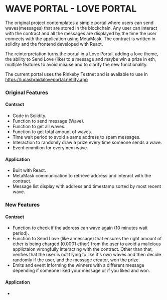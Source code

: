 # WAVE PORTAL - LOVE PORTAL

The original project contemplates a simple portal where users can send waves(messages) that are stored in the blockchain.  Any user can interact with the contract and all the messages are displayed by the time the user connects with the application using MetaMask. The contract is written in solidity and the frontend developed with React.

The reinterpretation turns the portal in a Love Portal, adding a love theme, the ability to Send Love (like) to a message and maybe win a prize in eth, multiple features to avoid misuse and to clarify the new functionality.

The current portal uses the Rinkeby Testnet and is available to use in https://lucasbraidaloveportal.netlify.app


### Original Features

#### Contract
- Code in Solidity.
- Function to send message (Wave).
- Function to get all waves.
- Function to get total amount of waves.
- Time wait period to avoid a same address to spam messages.
- Interaction to randomly draw a prize every time someone sends a wave.
- Event emmition for every nem wave.

#### Application
- Built with React.
- MetaMask communication to retrieve address and interact with the contract.
- Message list display with address and timestamp sorted by most recent wave.

### New Features
#### Contract
- Function to check if the address can wave again (10 minutes wait period).
- Function to Send Love (like a message) that ensures the right amount of ether is being charged (0.0001 ether) from the user to avoid a malicious applictaion wrongfully interacting with the contract. Other than that, verifies that the user is not trying to like it's own waves and then decide randomly if the user, and the message creator, won the prize.
- Emits and event informing the winners with a different message depending if someone liked your message or if you liked and won.

#### Application
-
